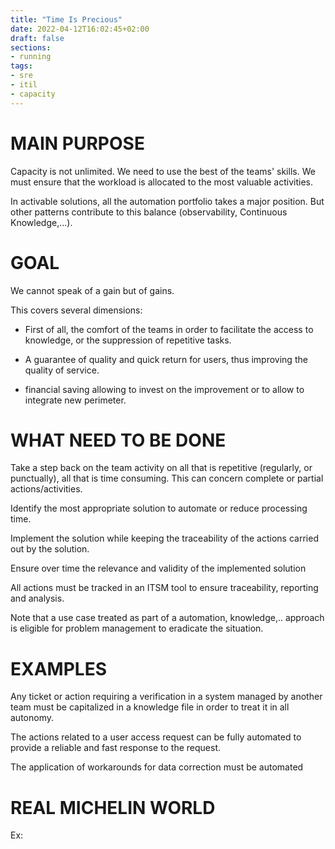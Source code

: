 ```yaml
---
title: "Time Is Precious"
date: 2022-04-12T16:02:45+02:00
draft: false
sections:
- running
tags:
- sre
- itil
- capacity
---
```



# MAIN PURPOSE

Capacity is not unlimited. We need to use the best of the teams' skills. We must ensure that the workload is allocated to the most valuable activities.

In activable solutions, all the automation portfolio takes a major position. But other patterns contribute to this balance (observability, Continuous Knowledge,...).

# GOAL

We cannot speak of a gain but of gains.

This covers several dimensions:

* First of all, the comfort of the teams in order to facilitate the access to knowledge, or the suppression of repetitive tasks.

* A guarantee of quality and quick return for users, thus improving the quality of service.

*  financial saving allowing to invest on the improvement or to allow to integrate new perimeter.


# WHAT NEED TO BE DONE

Take a step back on the team activity on all that is repetitive (regularly, or punctually), all that is time consuming. This can concern complete or partial actions/activities.

Identify the most appropriate solution to automate or reduce processing time.

Implement the solution while keeping the traceability of the actions carried out by the solution.

Ensure over time the relevance and validity of the implemented solution

All actions must be tracked in an ITSM tool to ensure traceability, reporting and analysis.

Note that a use case treated as part of a automation, knowledge,.. approach is eligible for problem management to eradicate the situation.


# EXAMPLES

Any ticket or action requiring a verification in a system managed by another team must be capitalized in a knowledge file in order to treat it in all autonomy.

The actions related to a user access request can be fully automated to provide a reliable and fast response to the request.

The application of workarounds for data correction must be automated


# REAL MICHELIN WORLD

Ex:  
